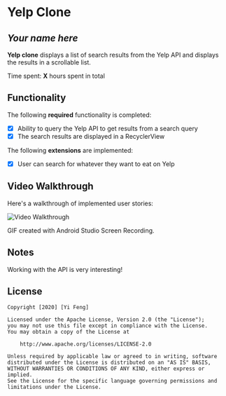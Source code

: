 # Yelp Clone 

## *Your name here*

**Yelp clone** displays a list of search results from the Yelp API and displays the results in a scrollable list. 

Time spent: **X** hours spent in total

## Functionality 

The following **required** functionality is completed:

* [x] Ability to query the Yelp API to get results from a search query
* [x] The search results are displayed in a RecyclerView

The following **extensions** are implemented:

* [x] User can search for whatever they want to eat on Yelp

## Video Walkthrough

Here's a walkthrough of implemented user stories:

<img src='https://github.com/yifeng20/MyYelpClone/blob/master/yelp_demo.gif' title='Video Walkthrough' width='' alt='Video Walkthrough' />

GIF created with Android Studio Screen Recording.

## Notes

Working with the API is very interesting!

## License

    Copyright [2020] [Yi Feng]

    Licensed under the Apache License, Version 2.0 (the "License");
    you may not use this file except in compliance with the License.
    You may obtain a copy of the License at

        http://www.apache.org/licenses/LICENSE-2.0

    Unless required by applicable law or agreed to in writing, software
    distributed under the License is distributed on an "AS IS" BASIS,
    WITHOUT WARRANTIES OR CONDITIONS OF ANY KIND, either express or implied.
    See the License for the specific language governing permissions and
    limitations under the License.
